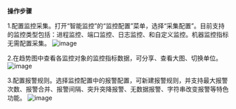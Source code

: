 **操作步骤**

1.配置监控采集。打开“智能监控”的“监控配置”菜单，选择“采集配置”。目前支持的监控类型包括：进程监控、端口监控、日志监控、和自定义监控。机器监控指标无需配置采集。
![image](https://github.com/jdcloudcom/cn/blob/edit/documentation/Management-and-Monitoring/DevOps/%E5%85%A5%E9%97%A8%E6%8C%87%E5%8D%97/%E6%9F%A5%E7%9C%8B%E5%9F%BA%E7%A1%80%E7%9B%91%E6%8E%A71.png)
	
2.在趋势图中查看各监控对象的监控指标数据，可分享、查看大图、切换单位。
![image](https://github.com/jdcloudcom/cn/blob/edit/documentation/Management-and-Monitoring/DevOps/%E5%85%A5%E9%97%A8%E6%8C%87%E5%8D%97/%E6%9F%A5%E7%9C%8B%E5%9F%BA%E7%A1%80%E7%9B%91%E6%8E%A72.png) 

3.配置报警规则。选择监控配置中的报警配置，可新建报警规则，并支持最大报警次数、报警合并、报警间隔、突升突降报警、无数据报警、字符串改变报警等特色功能。
![image](https://github.com/jdcloudcom/cn/blob/edit/documentation/Management-and-Monitoring/DevOps/%E5%85%A5%E9%97%A8%E6%8C%87%E5%8D%97/%E6%9F%A5%E7%9C%8B%E5%9F%BA%E7%A1%80%E7%9B%91%E6%8E%A73.png) 
